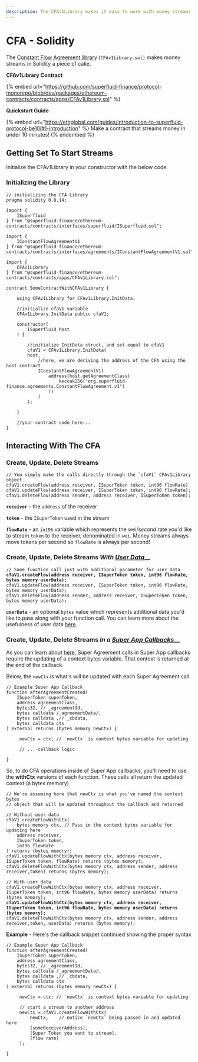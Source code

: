 ```yaml
---
description: The CFAv1Library makes it easy to work with money streams in Solidity!
---
```


# CFA - Solidity

The [Constant Flow Agreement library](https://github.com/superfluid-finance/protocol-monorepo/blob/dev/packages/ethereum-contracts/contracts/apps/CFAv1Library.sol) (`CFAv1Library.sol)` makes money streams in Solidity a piece of cake.&#x20;

**CFAv1Library Contract**

{% embed url="https://github.com/superfluid-finance/protocol-monorepo/blob/dev/packages/ethereum-contracts/contracts/apps/CFAv1Library.sol" %}

**Quickstart Guide**

{% embed url="https://ethglobal.com/guides/introduction-to-superfluid-protocol-be10i#1-introduction" %}
Make a contract that streams money in under 10 minutes!
{% endembed %}

## Getting Set To Start Streams

Initialize the CFAv1Library in your constructor with the below code.

### Initializing the Library

```solidity
// initializing the CFA Library
pragma solidity 0.8.14;

import { 
    ISuperfluid 
} from "@superfluid-finance/ethereum-contracts/contracts/interfaces/superfluid/ISuperfluid.sol";

import { 
    IConstantFlowAgreementV1 
} from "@superfluid-finance/ethereum-contracts/contracts/interfaces/agreements/IConstantFlowAgreementV1.sol";

import {
    CFAv1Library
} from "@superfluid-finance/ethereum-contracts/contracts/apps/CFAv1Library.sol";

contract SomeContractWithCFAv1Library {

    using CFAv1Library for CFAv1Library.InitData;
    
    //initialize cfaV1 variable
    CFAv1Library.InitData public cfaV1;
    
    constructor(
        ISuperfluid host
    ) {
    
        //initialize InitData struct, and set equal to cfaV1
        cfaV1 = CFAv1Library.InitData(
        host,
            //here, we are deriving the address of the CFA using the host contract
            IConstantFlowAgreementV1(
                address(host.getAgreementClass(
                    keccak256("org.superfluid-finance.agreements.ConstantFlowAgreement.v1")
                ))
            )
        );
        
    }
    
    //your contract code here...
}
```

## Interacting With The CFA

### Create, Update, Delete Streams

```solidity
// You simply make the calls directly through the `cfaV1` CFAv1Library object
cfaV1.createFlow(address receiver, ISuperToken token, int96 flowRate)
cfaV1.updateFlow(address receiver, ISuperToken token, int96 flowRate);
cfaV1.deleteFlow(address sender, address receiver, ISuperToken token);
```

**`receiver`** - the `address` of the receiver

**`token`** - the `ISuperToken` used in the stream

**`flowRate`** - an `int96` variable which represents the wei/_second_ rate you'd like to stream `token` to the receiver, denominated in `wei`. Money streams always move tokens per second so `flowRate` is always per second!

### Create, Update, Delete Streams _With_ [_User Data_](../super-apps/user-data/)__

<pre class="language-solidity"><code class="lang-solidity">// Same function call just with additional parameter for user data
<strong>cfaV1.createFlow(address receiver, ISuperToken token, int96 flowRate, bytes memory userData);
</strong>cfaV1.updateFlow(address receiver, ISuperToken token, int96 flowRate, bytes memory userData);
cfaV1.deleteFlow(address sender, address receiver, ISuperToken token, bytes memory userData);</code></pre>

**`userData`** - an optional `bytes` value which represents additional data you'd like to pass along with your function call. You can learn more about the usefulness of user data [here](../super-apps/user-data/).

### Create, Update, Delete Streams _In a_ [_Super App Callbacks_](../super-apps/super-app-callbacks/calling-agreements-in-super-apps.md)__

As you can learn about [here](../super-apps/super-app-callbacks/calling-agreements-in-super-apps.md), Super Agreement calls in Super App callbacks require the updating of a context bytes variable. That context is returned at the end of the callback.

Below, the `newCtx` is what's will be updated with each Super Agreement call.

```solidity
// Example Super App Callback
function afterAgreementCreated(
    ISuperToken superToken,
    address agreementClass,
    bytes32, // _agreementId,
    bytes calldata /_agreementData/,
    bytes calldata ,// _cbdata,
    bytes calldata ctx
) external returns (bytes memory newCtx) {
    
     newCtx = ctx; // `newCtx` is context bytes variable for updating
     
     // ... callback logic
    
}
```

So, to do CFA operations inside of Super App callbacks, you'll need to use the **withCtx** versions of each function.  These calls all return the updated context (a bytes memory)

<pre class="language-solidity"><code class="lang-solidity">// We're assuming here that newCtx is what you've named the context bytes 
// object that will be updated throughout the callback and returned

// Without user data
cfaV1.createFlowWithCtx(
    bytes memory ctx, // Pass in the context bytes variable for updating here
    address receiver, 
    ISuperToken token, 
    int96 flowRate
) returns (bytes memory);
cfaV1.updateFlowWithCtx(bytes memory ctx, address receiver, ISuperToken token, flowRate) returns (bytes memory);
cfaV1.deleteFlowWithCtx(bytes memory ctx, address sender, address receiver,token) returns (bytes memory);

// With user data
cfaV1.createFlowWithCtx(bytes memory ctx, address receiver, ISuperToken token, int96 flowRate, bytes memory userData) returns (bytes memory);
<strong>cfaV1.updateFlowWithCtx(bytes memory ctx, address receiver, ISuperToken token, int96 flowRate, bytes memory userData) returns (bytes memory);
</strong>cfaV1.deleteFlowWithCtx(bytes memory ctx, address sender, address receiver,token, userData) returns (bytes memory);</code></pre>

**Example** - Here's the callback snippet continued showing the proper syntax

```solidity
// Example Super App Callback
function afterAgreementCreated(
    ISuperToken superToken,
    address agreementClass,
    bytes32, // _agreementId,
    bytes calldata /_agreementData/,
    bytes calldata ,// _cbdata,
    bytes calldata ctx
) external returns (bytes memory newCtx) {
    
     newCtx = ctx; // `newCtx` is context bytes variable for updating
     
     // start a stream to another address
     newCtx = cfaV1.createFlowWithCtx(
         newCtx,    // notice `newCtx` being passed in and updated here
         [someReceiverAddress], 
         [Super Token you want to stream],
         [flow rate]
     );
    
}
```
